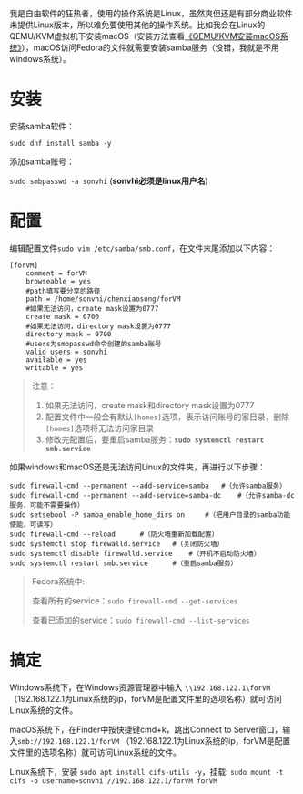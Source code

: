 我是自由软件的狂热者，使用的操作系统是Linux，虽然爽但还是有部分商业软件未提供Linux版本，所以难免要使用其他的操作系统。比如我会在Linux的QEMU/KVM虚拟机下安装macOS（安装方法查看[《QEMU/KVM安装macOS系统》](http://chenxiaosong.com/others/qemu-kvm-install-macos.html)），macOS访问Fedora的文件就需要安装samba服务（没错，我就是不用windows系统）。

# 安装

安装samba软件：

`sudo dnf install samba -y`

添加samba账号：

`sudo smbpasswd -a sonvhi`	 (**sonvhi必须是linux用户名**)

# 配置

编辑配置文件`sudo vim /etc/samba/smb.conf`，在文件末尾添加以下内容：
```
[forVM]
    comment = forVM
    browseable = yes
    #path填写要分享的路径
    path = /home/sonvhi/chenxiaosong/forVM
    #如果无法访问，create mask设置为0777
    create mask = 0700
    #如果无法访问，directory mask设置为0777
    directory mask = 0700
    #users为smbpasswd命令创建的samba账号
    valid users = sonvhi
    available = yes
    writable = yes
```

> 注意：
>
> 1. 如果无法访问，create mask和directory mask设置为0777
> 2. 配置文件中一般会有默认`[homes]`选项，表示访问账号的家目录，删除`[homes]`选项将无法访问家目录
> 3. 修改完配置后，要重启samba服务：**`sudo systemctl restart smb.service`**

如果windows和macOS还是无法访问Linux的文件夹，再进行以下步骤：

```shell
sudo firewall-cmd --permanent --add-service=samba	#（允许samba服务）
sudo firewall-cmd --permanent --add-service=samba-dc	#（允许samba-dc服务，可能不需要操作）
sudo setsebool -P samba_enable_home_dirs on		#（把用户目录的samba功能使能，可读写）
sudo firewall-cmd --reload  	#（防火墙重新加载配置）
sudo systemctl stop firewalld.service	#（关闭防火墙）
sudo systemctl disable firewalld.service	#（开机不启动防火墙）
sudo systemctl restart smb.service		#（重启samba服务）
```

> Fedora系统中:
>
> 查看所有的service：`sudo firewall-cmd --get-services`
>
> 查看已添加的service：`sudo firewall-cmd --list-services`

# 搞定

Windows系统下，在Windows资源管理器中输入 `\\192.168.122.1\forVM` （192.168.122.1为Linux系统的ip，forVM是配置文件里的选项名称）就可访问Linux系统的文件。

macOS系统下，在Finder中按快捷键cmd+k，跳出Connect to Server窗口，输入`smb://192.168.122.1/forVM` （192.168.122.1为Linux系统的ip，forVM是配置文件里的选项名称）就可访问Linux系统的文件。

Linux系统下，安装 `sudo apt install cifs-utils -y`，挂载: `sudo mount -t cifs -o username=sonvhi //192.168.122.1/forVM forVM`

